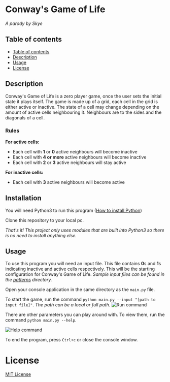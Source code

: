# Conway's Game of Life
_A parody by Skye_

<a id="tableOfContents"></a>
## Table of contents
- [Table of contents](#tableOfContents)
- [Description](#description)
- [Usage](#usage)
- [License](#license)


<a id="description"></a>
## Description
Conway's Game of Life is a zero player game, once the user sets the initial state it plays itself.
The game is made up of a grid, each cell in the grid is either active or inactive. The state of a cell may change depending on the amount of active cells neighbouring it.  Neighbours are to the sides and the diagonals of a cell.

### Rules
**For active cells:**
- Each cell with **1** or **0** active neighbours will become inactive
- Each cell with **4 or more** active neighbours will become inactive
- Each cell with **2** or **3** active neighbours will stay active

**For inactive cells:**
- Each cell with **3** active neighbours will become active

<a id="installation"></a>
## Installation
You will need Python3 to run this program ([How to install Python](https://www.ics.uci.edu/~pattis/common/handouts/pythoneclipsejava/python.html))

Clone this repository to your local pc.

_That's it! This project only uses modules that are built into Python3 so there is no need to install anything else._

<a id="usage"></a>
## Usage
To use this program you will need an input file. This file contains **0**s  and **1**s indicating inactive and active cells respectively. This will be the starting configuration for Conway's Game of Life. _Sample input files can be found in the [patterns](patterns) directory._

Open your console application in the same directory as the `main.py` file.

To start the game, run the command `python main.py --input "[path to input file]"`. _The path can be a local or full path._
![Run command](https://image.prntscr.com/image/UBudA_16Rjq0sYjuur8DKQ.png)

There are other parameters you can play around with.
To view them, run the command `python main.py --help`.

![Help command](https://image.prntscr.com/image/zb7XkIX7RruIxIxQxv458w.png)

To end the program, press `Ctrl+c` or close the console window.

<a id="license"></a>
# License
[MIT License](LICENSE.md)

